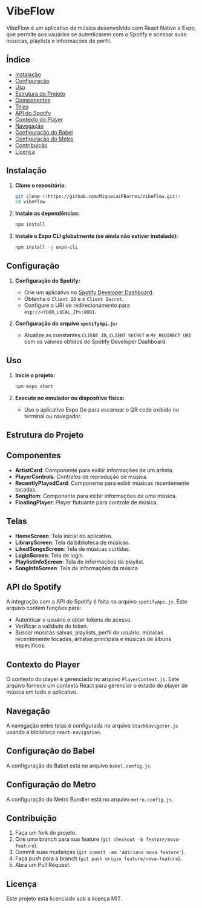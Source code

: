 # VibeFlow

VibeFlow é um aplicativo de música desenvolvido com React Native e Expo, que permite aos usuários se autenticarem com o Spotify e acessar suas músicas, playlists e informações de perfil.

## Índice

- [Instalação](#instalação)
- [Configuração](#configuração)
- [Uso](#uso)
- [Estrutura do Projeto](#estrutura-do-projeto)
- [Componentes](#componentes)
- [Telas](#telas)
- [API do Spotify](#api-do-spotify)
- [Contexto do Player](#contexto-do-player)
- [Navegação](#navegação)
- [Configuração do Babel](#configuração-do-babel)
- [Configuração do Metro](#configuração-do-metro)
- [Contribuição](#contribuição)
- [Licença](#licença)

## Instalação

1. **Clone o repositório:**
    ```sh
    git clone <(https://github.com/MiqueiasFBarros/VibeFlow.git)>
    cd vibeFlow
    ```

2. **Instale as dependências:**
    ```sh
    npm install
    ```

3. **Instale o Expo CLI globalmente (se ainda não estiver instalado):**
    ```sh
    npm install -g expo-cli
    ```

## Configuração

1. **Configuração do Spotify:**
   - Crie um aplicativo no [Spotify Developer Dashboard](https://developer.spotify.com/dashboard/applications).
   - Obtenha o `Client ID` e o `Client Secret`.
   - Configure o URI de redirecionamento para `exp://<YOUR_LOCAL_IP>:8081`.

2. **Configuração do arquivo `spotifyApi.js`:**
   - Atualize as constantes `CLIENT_ID`, `CLIENT_SECRET` e `MY_REDIRECT_URI` com os valores obtidos do Spotify Developer Dashboard.

## Uso

1. **Inicie o projeto:**
    ```sh
    npm expo start
    ```

2. **Execute no emulador ou dispositivo físico:**
   - Use o aplicativo Expo Go para escanear o QR code exibido no terminal ou navegador.

## Estrutura do Projeto

## Componentes

- **ArtistCard**: Componente para exibir informações de um artista.
- **PlayerControls**: Controles de reprodução de música.
- **RecentlyPlayedCard**: Componente para exibir músicas recentemente tocadas.
- **SongItem**: Componente para exibir informações de uma música.
- **FloatingPlayer**: Player flutuante para controle de música.

## Telas

- **HomeScreen**: Tela inicial do aplicativo.
- **LibraryScreen**: Tela da biblioteca de músicas.
- **LikedSongsScreen**: Tela de músicas curtidas.
- **LoginScreen**: Tela de login.
- **PlaylistInfoScreen**: Tela de informações da playlist.
- **SongInfoScreen**: Tela de informações da música.

## API do Spotify

A integração com a API do Spotify é feita no arquivo `spotifyApi.js`. Este arquivo contém funções para:

- Autenticar o usuário e obter tokens de acesso.
- Verificar a validade do token.
- Buscar músicas salvas, playlists, perfil do usuário, músicas recentemente tocadas, artistas principais e músicas de álbuns específicos.

## Contexto do Player

O contexto do player é gerenciado no arquivo `PlayerContext.js`. Este arquivo fornece um contexto React para gerenciar o estado do player de música em todo o aplicativo.

## Navegação

A navegação entre telas é configurada no arquivo `StackNavigator.js` usando a biblioteca `react-navigation`.

## Configuração do Babel

A configuração do Babel está no arquivo `babel.config.js`.

## Configuração do Metro

A configuração do Metro Bundler está no arquivo `metro.config.js`.

## Contribuição

1. Faça um fork do projeto.
2. Crie uma branch para sua feature (`git checkout -b feature/nova-feature`).
3. Commit suas mudanças (`git commit -am 'Adiciona nova feature'`).
4. Faça push para a branch (`git push origin feature/nova-feature`).
5. Abra um Pull Request.

## Licença

Este projeto está licenciado sob a licença MIT.
